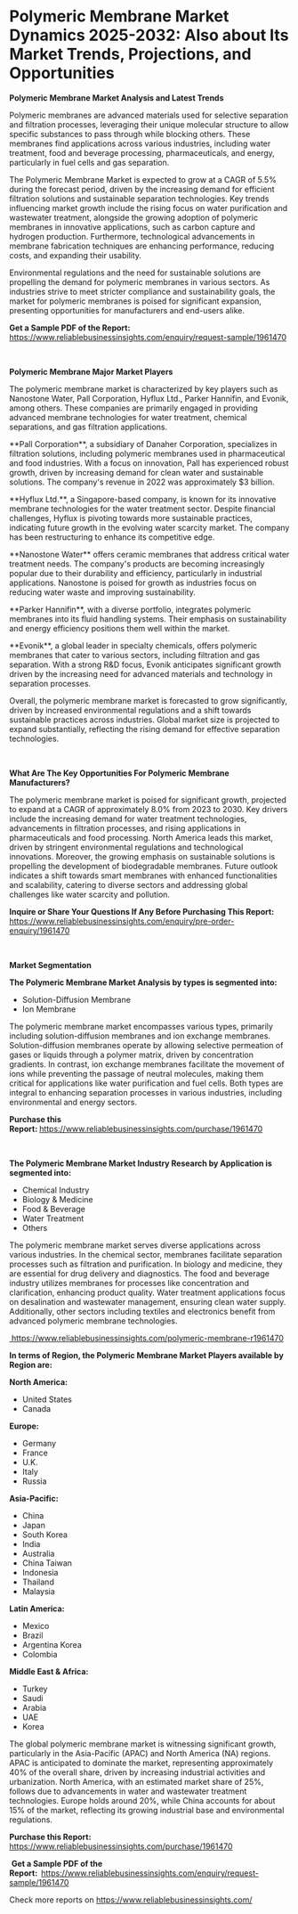 <p><h1>Polymeric Membrane Market Dynamics 2025-2032: Also about Its Market Trends, Projections, and Opportunities</h1></p><p><strong>Polymeric Membrane Market Analysis and Latest Trends</strong></p>
<p><p>Polymeric membranes are advanced materials used for selective separation and filtration processes, leveraging their unique molecular structure to allow specific substances to pass through while blocking others. These membranes find applications across various industries, including water treatment, food and beverage processing, pharmaceuticals, and energy, particularly in fuel cells and gas separation.</p><p>The Polymeric Membrane Market is expected to grow at a CAGR of 5.5% during the forecast period, driven by the increasing demand for efficient filtration solutions and sustainable separation technologies. Key trends influencing market growth include the rising focus on water purification and wastewater treatment, alongside the growing adoption of polymeric membranes in innovative applications, such as carbon capture and hydrogen production. Furthermore, technological advancements in membrane fabrication techniques are enhancing performance, reducing costs, and expanding their usability.</p><p>Environmental regulations and the need for sustainable solutions are propelling the demand for polymeric membranes in various sectors. As industries strive to meet stricter compliance and sustainability goals, the market for polymeric membranes is poised for significant expansion, presenting opportunities for manufacturers and end-users alike.</p></p>
<p><strong>Get a Sample PDF of the Report:&nbsp;</strong> <a href="https://www.reliablebusinessinsights.com/enquiry/request-sample/1961470?utm_campaign=2840&utm_medium=2&utm_source=Github&utm_content=ia&utm_term=02042025&utm_id=polymeric-membrane">https://www.reliablebusinessinsights.com/enquiry/request-sample/1961470</a></p>
<p>&nbsp;</p>
<p><strong>Polymeric Membrane Major Market Players</strong></p>
<p><p>The polymeric membrane market is characterized by key players such as Nanostone Water, Pall Corporation, Hyflux Ltd., Parker Hannifin, and Evonik, among others. These companies are primarily engaged in providing advanced membrane technologies for water treatment, chemical separations, and gas filtration applications.</p><p>**Pall Corporation**, a subsidiary of Danaher Corporation, specializes in filtration solutions, including polymeric membranes used in pharmaceutical and food industries. With a focus on innovation, Pall has experienced robust growth, driven by increasing demand for clean water and sustainable solutions. The company's revenue in 2022 was approximately $3 billion.</p><p>**Hyflux Ltd.**, a Singapore-based company, is known for its innovative membrane technologies for the water treatment sector. Despite financial challenges, Hyflux is pivoting towards more sustainable practices, indicating future growth in the evolving water scarcity market. The company has been restructuring to enhance its competitive edge.</p><p>**Nanostone Water** offers ceramic membranes that address critical water treatment needs. The company's products are becoming increasingly popular due to their durability and efficiency, particularly in industrial applications. Nanostone is poised for growth as industries focus on reducing water waste and improving sustainability.</p><p>**Parker Hannifin**, with a diverse portfolio, integrates polymeric membranes into its fluid handling systems. Their emphasis on sustainability and energy efficiency positions them well within the market.</p><p>**Evonik**, a global leader in specialty chemicals, offers polymeric membranes that cater to various sectors, including filtration and gas separation. With a strong R&D focus, Evonik anticipates significant growth driven by the increasing need for advanced materials and technology in separation processes.</p><p>Overall, the polymeric membrane market is forecasted to grow significantly, driven by increased environmental regulations and a shift towards sustainable practices across industries. Global market size is projected to expand substantially, reflecting the rising demand for effective separation technologies.</p></p>
<p>&nbsp;</p>
<p><strong>What Are The Key Opportunities For Polymeric Membrane Manufacturers?</strong></p>
<p><p>The polymeric membrane market is poised for significant growth, projected to expand at a CAGR of approximately 8.0% from 2023 to 2030. Key drivers include the increasing demand for water treatment technologies, advancements in filtration processes, and rising applications in pharmaceuticals and food processing. North America leads this market, driven by stringent environmental regulations and technological innovations. Moreover, the growing emphasis on sustainable solutions is propelling the development of biodegradable membranes. Future outlook indicates a shift towards smart membranes with enhanced functionalities and scalability, catering to diverse sectors and addressing global challenges like water scarcity and pollution.</p></p>
<p><strong>Inquire or Share Your Questions If Any Before Purchasing This Report:</strong> <a href="https://www.reliablebusinessinsights.com/enquiry/pre-order-enquiry/1961470?utm_campaign=2840&utm_medium=2&utm_source=Github&utm_content=ia&utm_term=02042025&utm_id=polymeric-membrane">https://www.reliablebusinessinsights.com/enquiry/pre-order-enquiry/1961470</a></p>
<p>&nbsp;</p>
<p><strong>Market Segmentation</strong></p>
<p><strong>The Polymeric Membrane Market Analysis by types is segmented into:</strong></p>
<p><ul><li>Solution-Diffusion Membrane</li><li>Ion Membrane</li></ul></p>
<p><p>The polymeric membrane market encompasses various types, primarily including solution-diffusion membranes and ion exchange membranes. Solution-diffusion membranes operate by allowing selective permeation of gases or liquids through a polymer matrix, driven by concentration gradients. In contrast, ion exchange membranes facilitate the movement of ions while preventing the passage of neutral molecules, making them critical for applications like water purification and fuel cells. Both types are integral to enhancing separation processes in various industries, including environmental and energy sectors.</p></p>
<p><strong>Purchase this Report:&nbsp;</strong><a href="https://www.reliablebusinessinsights.com/purchase/1961470?utm_campaign=2840&utm_medium=2&utm_source=Github&utm_content=ia&utm_term=02042025&utm_id=polymeric-membrane">https://www.reliablebusinessinsights.com/purchase/1961470</a></p>
<p>&nbsp;</p>
<p><strong>The Polymeric Membrane Market Industry Research by Application is segmented into:</strong></p>
<p><ul><li>Chemical Industry</li><li>Biology & Medicine</li><li>Food & Beverage</li><li>Water Treatment</li><li>Others</li></ul></p>
<p><p>The polymeric membrane market serves diverse applications across various industries. In the chemical sector, membranes facilitate separation processes such as filtration and purification. In biology and medicine, they are essential for drug delivery and diagnostics. The food and beverage industry utilizes membranes for processes like concentration and clarification, enhancing product quality. Water treatment applications focus on desalination and wastewater management, ensuring clean water supply. Additionally, other sectors including textiles and electronics benefit from advanced polymeric membrane technologies.</p></p>
<p><a href="https://www.reliablebusinessinsights.com/polymeric-membrane-r1961470?utm_campaign=2840&utm_medium=2&utm_source=Github&utm_content=ia&utm_term=02042025&utm_id=polymeric-membrane">&nbsp;https://www.reliablebusinessinsights.com/polymeric-membrane-r1961470</a></p>
<p><strong>In terms of Region, the Polymeric Membrane Market Players available by Region are:</strong></p>
<p>
    <p> <strong> North America: </strong>
        <ul>
            <li>United States</li>
            <li>Canada</li>
        </ul>
        </p> 
    <p> <strong> Europe: </strong>
        <ul>
            <li>Germany</li>
            <li>France</li>
            <li>U.K.</li>
            <li>Italy</li>
            <li>Russia</li>
        </ul>
        </p> 
    <p> <strong> Asia-Pacific: </strong>
        <ul>
            <li>China</li>
            <li>Japan</li>
            <li>South Korea</li>
            <li>India</li>
            <li>Australia</li>
            <li>China Taiwan</li>
            <li>Indonesia</li>
            <li>Thailand</li>
            <li>Malaysia</li>
        </ul>
        </p> 
    <p> <strong> Latin America: </strong>
        <ul>
            <li>Mexico</li>
            <li>Brazil</li>
            <li>Argentina Korea</li>
            <li>Colombia</li>
        </ul>
        </p> 
    <p> <strong> Middle East & Africa: </strong>
        <ul>
            <li>Turkey</li>
            <li>Saudi</li>
            <li>Arabia</li>
            <li>UAE</li>
            <li>Korea</li>
        </ul>
    </p>
    </p>
<p><p>The global polymeric membrane market is witnessing significant growth, particularly in the Asia-Pacific (APAC) and North America (NA) regions. APAC is anticipated to dominate the market, representing approximately 40% of the overall share, driven by increasing industrial activities and urbanization. North America, with an estimated market share of 25%, follows due to advancements in water and wastewater treatment technologies. Europe holds around 20%, while China accounts for about 15% of the market, reflecting its growing industrial base and environmental regulations.</p></p>
<p><strong>Purchase this Report: </strong><a href="https://www.reliablebusinessinsights.com/purchase/1961470?utm_campaign=2840&utm_medium=2&utm_source=Github&utm_content=ia&utm_term=02042025&utm_id=polymeric-membrane">https://www.reliablebusinessinsights.com/purchase/1961470</a></p>
<p>&nbsp;<strong>Get a Sample PDF of the Report:&nbsp;&nbsp;</strong><a href="https://www.reliablebusinessinsights.com/enquiry/request-sample/1961470?utm_campaign=2840&utm_medium=2&utm_source=Github&utm_content=ia&utm_term=02042025&utm_id=polymeric-membrane">https://www.reliablebusinessinsights.com/enquiry/request-sample/1961470</a></p>
<p><strong></strong></p>
<p>Check more reports on <a href="https://www.reliablebusinessinsights.com/?utm_campaign=2840&utm_medium=2&utm_source=Github&utm_content=ia&utm_term=02042025&utm_id=polymeric-membrane">https://www.reliablebusinessinsights.com/</a></p>